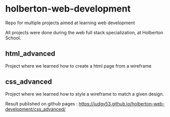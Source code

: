 # holberton-web-development
Repo for multiple projects aimed at learning web development

All projects were done during the web full stack specialization, at Holberton School.

## html_advanced
Project where we learned how to create a html page from a wireframe

## css_advanced
Project where we learned how to style a wireframe to match a given design.

Result published on github pages : https://judgy53.github.io/holberton-web-development/css_advanced/